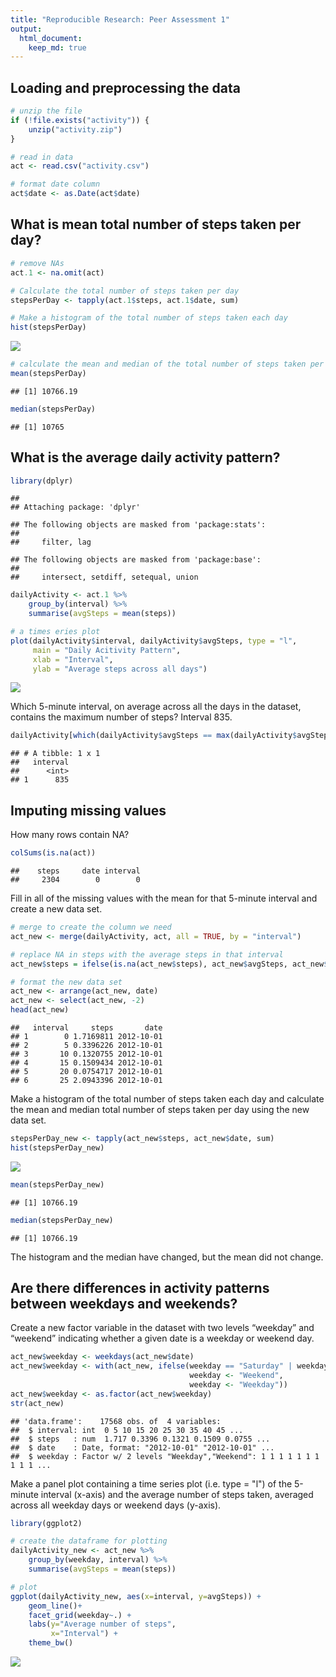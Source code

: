 ```yaml
---
title: "Reproducible Research: Peer Assessment 1"
output: 
  html_document:
    keep_md: true
---
```



## Loading and preprocessing the data

```r
# unzip the file
if (!file.exists("activity")) {
    unzip("activity.zip")
}

# read in data
act <- read.csv("activity.csv")

# format date column
act$date <- as.Date(act$date)
```



## What is mean total number of steps taken per day?

```r
# remove NAs
act.1 <- na.omit(act)

# Calculate the total number of steps taken per day
stepsPerDay <- tapply(act.1$steps, act.1$date, sum)

# Make a histogram of the total number of steps taken each day
hist(stepsPerDay)
```

![](PA1_template_files/figure-html/unnamed-chunk-2-1.png)<!-- -->

```r
# calculate the mean and median of the total number of steps taken per day
mean(stepsPerDay) 
```

```
## [1] 10766.19
```

```r
median(stepsPerDay)
```

```
## [1] 10765
```



## What is the average daily activity pattern?

```r
library(dplyr)
```

```
## 
## Attaching package: 'dplyr'
```

```
## The following objects are masked from 'package:stats':
## 
##     filter, lag
```

```
## The following objects are masked from 'package:base':
## 
##     intersect, setdiff, setequal, union
```

```r
dailyActivity <- act.1 %>%
    group_by(interval) %>%
    summarise(avgSteps = mean(steps))

# a times eries plot
plot(dailyActivity$interval, dailyActivity$avgSteps, type = "l",
     main = "Daily Acitivity Pattern",
     xlab = "Interval",
     ylab = "Average steps across all days")
```

![](PA1_template_files/figure-html/unnamed-chunk-3-1.png)<!-- -->

Which 5-minute interval, on average across all the days in the dataset, contains the maximum number of steps?  Interval 835.

```r
dailyActivity[which(dailyActivity$avgSteps == max(dailyActivity$avgSteps)),1]
```

```
## # A tibble: 1 x 1
##   interval
##      <int>
## 1      835
```


## Imputing missing values

How many rows contain NA?

```r
colSums(is.na(act))
```

```
##    steps     date interval 
##     2304        0        0
```


Fill in all of the missing values with the mean for that 5-minute interval and create a new data set.

```r
# merge to create the column we need
act_new <- merge(dailyActivity, act, all = TRUE, by = "interval")

# replace NA in steps with the average steps in that interval
act_new$steps = ifelse(is.na(act_new$steps), act_new$avgSteps, act_new$steps)

# format the new data set
act_new <- arrange(act_new, date)
act_new <- select(act_new, -2)
head(act_new)
```

```
##   interval     steps       date
## 1        0 1.7169811 2012-10-01
## 2        5 0.3396226 2012-10-01
## 3       10 0.1320755 2012-10-01
## 4       15 0.1509434 2012-10-01
## 5       20 0.0754717 2012-10-01
## 6       25 2.0943396 2012-10-01
```


Make a histogram of the total number of steps taken each day and calculate the mean and median total number of steps taken per day using the new data set.

```r
stepsPerDay_new <- tapply(act_new$steps, act_new$date, sum)
hist(stepsPerDay_new)
```

![](PA1_template_files/figure-html/unnamed-chunk-7-1.png)<!-- -->

```r
mean(stepsPerDay_new)
```

```
## [1] 10766.19
```

```r
median(stepsPerDay_new)
```

```
## [1] 10766.19
```

The histogram and the median have changed, but the mean did not change.



## Are there differences in activity patterns between weekdays and weekends?
Create a new factor variable in the dataset with two levels “weekday” and “weekend” indicating whether a given date is a weekday or weekend day.

```r
act_new$weekday <- weekdays(act_new$date)
act_new$weekday <- with(act_new, ifelse(weekday == "Saturday" | weekday == "Sunday",
                                        weekday <- "Weekend",
                                        weekday <- "Weekday"))
act_new$weekday <- as.factor(act_new$weekday)
str(act_new)
```

```
## 'data.frame':	17568 obs. of  4 variables:
##  $ interval: int  0 5 10 15 20 25 30 35 40 45 ...
##  $ steps   : num  1.717 0.3396 0.1321 0.1509 0.0755 ...
##  $ date    : Date, format: "2012-10-01" "2012-10-01" ...
##  $ weekday : Factor w/ 2 levels "Weekday","Weekend": 1 1 1 1 1 1 1 1 1 1 ...
```


Make a panel plot containing a time series plot (i.e. type = "l") of the 5-minute interval (x-axis) and the average number of steps taken, averaged across all weekday days or weekend days (y-axis).

```r
library(ggplot2)

# create the dataframe for plotting
dailyActivity_new <- act_new %>%
    group_by(weekday, interval) %>%
    summarise(avgSteps = mean(steps))

# plot
ggplot(dailyActivity_new, aes(x=interval, y=avgSteps)) +
    geom_line()+
    facet_grid(weekday~.) +
    labs(y="Average number of steps",
         x="Interval") +
    theme_bw()
```

![](PA1_template_files/figure-html/unnamed-chunk-9-1.png)<!-- -->
